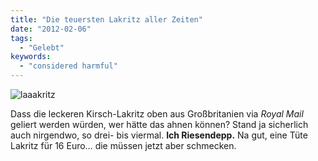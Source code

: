 ```yaml
---
title: "Die teuersten Lakritz aller Zeiten"
date: "2012-02-06"
tags:
  - "Gelebt"
keywords:
  - "considered harmful"
---
```


![](/img/codecandies/laaakritz.jpg "laaakritz")

Dass die leckeren Kirsch-Lakritz oben aus Großbritanien via _Royal Mail_ geliert werden würden, wer hätte das ahnen können? Stand ja sicherlich auch nirgendwo, so drei- bis viermal. **Ich Riesendepp.** Na gut, eine Tüte Lakritz für 16 Euro… die müssen jetzt aber schmecken.
